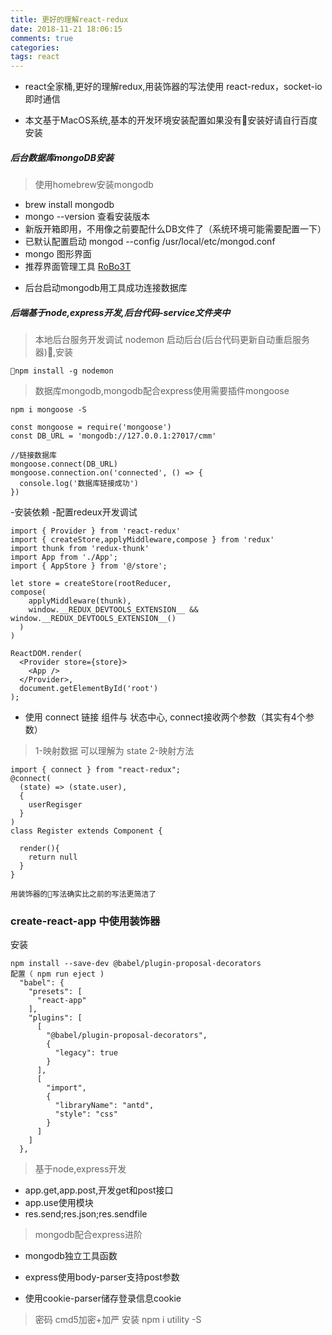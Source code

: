 ```yaml
---
title: 更好的理解react-redux
date: 2018-11-21 18:06:15
comments: true
categories:
tags: react
---
```


- react全家桶,更好的理解redux,用装饰器的写法使用 react-redux，socket-io即时通信

- 本文基于MacOS系统,基本的开发环境安装配置如果没有安装好请自行百度安装
<!-- ### ----------前后端配置安装（MacOS）------------- -->

##### 后台数据库mongoDB安装
>使用homebrew安装mongodb
- brew install mongodb
- mongo --version 查看安装版本
- 新版开箱即用，不用像之前要配什么DB文件了（系统环境可能需要配置一下）
- 已默认配置启动 mongod --config /usr/local/etc/mongod.conf
- mongo 图形界面
- 推荐界面管理工具 [RoBo3T](https://robomongo.org/)

<!-- ![RoBo3T](./screenshots/RoBo3T.png) -->
- 后台启动mongodb用工具成功连接数据库

##### 后端基于node,express开发,后台代码-service文件夹中

> 本地后台服务开发调试 nodemon 启动后台(后台代码更新自动重启服务器),安装
```
npm install -g nodemon
```

> 数据库mongodb,mongodb配合express使用需要插件mongoose
```
npm i mongoose -S
```

```
const mongoose = require('mongoose')
const DB_URL = 'mongodb://127.0.0.1:27017/cmm'

//链接数据库
mongoose.connect(DB_URL)
mongoose.connection.on('connected', () => {
  console.log('数据库链接成功')
})

```


<!-- ### --------------界面-------------- -->
<!-- ![登录页面](./screenshots/login.png) -->

<!-- ### --------------前端开发-------------- -->
-安装依赖
-配置redeux开发调试
```
import { Provider } from 'react-redux'
import { createStore,applyMiddleware,compose } from 'redux'
import thunk from 'redux-thunk'
import App from './App';
import { AppStore } from '@/store';

let store = createStore(rootReducer,
compose(
    applyMiddleware(thunk),
    window.__REDUX_DEVTOOLS_EXTENSION__ && window.__REDUX_DEVTOOLS_EXTENSION__()
  )  
)

ReactDOM.render(
  <Provider store={store}>
    <App />
  </Provider>,
  document.getElementById('root')
);

```

- 使用 connect 链接 组件与 状态中心, connect接收两个参数（其实有4个参数）
> 1-映射数据 可以理解为 state 
> 2-映射方法 

```
import { connect } from "react-redux";
@connect(
  (state) => (state.user),
  {
    userRegisger
  }
)
class Register extends Component {

  render(){
    return null
  }
}

用装饰器的写法确实比之前的写法更简洁了
```

### create-react-app 中使用装饰器
安装 
```
npm install --save-dev @babel/plugin-proposal-decorators
配置（ npm run eject )
  "babel": {
    "presets": [
      "react-app"
    ],
    "plugins": [
      [
        "@babel/plugin-proposal-decorators",
        {
          "legacy": true
        }
      ],
      [
        "import",
        {
          "libraryName": "antd",
          "style": "css"
        }
      ]
    ]
  },
```

<!-- ### --------------服务器后台-------------- -->
> 基于node,express开发

- app.get,app.post,开发get和post接口
- app.use使用模块
- res.send;res.json;res.sendfile


> mongodb配合express进阶

- mongodb独立工具函数

- express使用body-parser支持post参数

- 使用cookie-parser储存登录信息cookie

>密码 cmd5加密+加严 安装 npm i utility -S

<!-- ### node后台服务器开启调试模式nodemon --inspect-brk app.js -->